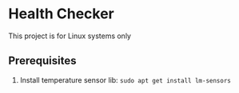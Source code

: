 # Health Checker

This project is for Linux systems only

## Prerequisites

1. Install temperature sensor lib: `sudo apt get install lm-sensors`